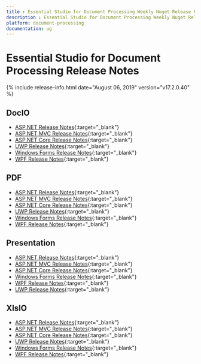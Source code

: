 ```yaml
---
title : Essential Studio for Document Processing Weekly Nuget Release Release Notes  
description : Essential Studio for Document Processing Weekly Nuget Release Release Notes  
platform: document-processing
documentation: ug
---
```


# Essential Studio for Document Processing  Release Notes  

{% include release-info.html date="August 06, 2019" version="v17.2.0.40" %} 

## DocIO

* [ASP.NET Release Notes](/aspnet/release-notes/v17.2.0.40#docio){:target="_blank"}
* [ASP.NET MVC Release Notes](/aspnetmvc/release-notes/v17.2.0.40#docio){:target="_blank"}
* [ASP.NET Core Release Notes](/aspnet-core/release-notes/v17.2.0.40#docio){:target="_blank"}
* [UWP Release Notes](/uwp/release-notes/v17.2.0.40#docio){:target="_blank"}
* [Windows Forms Release Notes](/windowsforms/release-notes/v17.2.0.40#docio){:target="_blank"}
* [WPF Release Notes](/wpf/release-notes/v17.2.0.40#docio){:target="_blank"}


## PDF

* [ASP.NET Release Notes](/aspnet/release-notes/v17.2.0.40#pdf){:target="_blank"}
* [ASP.NET MVC Release Notes](/aspnetmvc/release-notes/v17.2.0.40#pdf){:target="_blank"}
* [ASP.NET Core Release Notes](/aspnet-core/release-notes/v17.2.0.40#pdf){:target="_blank"}
* [UWP Release Notes](/uwp/release-notes/v17.2.0.40#pdf){:target="_blank"}
* [Windows Forms Release Notes](/windowsforms/release-notes/v17.2.0.40#pdf){:target="_blank"}
* [WPF Release Notes](/wpf/release-notes/v17.2.0.40#pdf){:target="_blank"}


## Presentation

* [ASP.NET Release Notes](/aspnet/release-notes/v17.2.0.40#presentation){:target="_blank"}
* [ASP.NET MVC Release Notes](/aspnetmvc/release-notes/v17.2.0.40#presentation){:target="_blank"}
* [ASP.NET Core Release Notes](/aspnet-core/release-notes/v17.2.0.40#presentation){:target="_blank"}
* [Windows Forms Release Notes](/windowsforms/release-notes/v17.2.0.40#presentation){:target="_blank"}
* [WPF Release Notes](/wpf/release-notes/v17.2.0.40#presentation){:target="_blank"}
* [UWP Release Notes](/uwp/release-notes/v17.2.0.40#presentation){:target="_blank"}


## XlsIO

* [ASP.NET Release Notes](/aspnet/release-notes/v17.2.0.40#xlsio){:target="_blank"}
* [ASP.NET MVC Release Notes](/aspnetmvc/release-notes/v17.2.0.40#xlsio){:target="_blank"}
* [ASP.NET Core Release Notes](/aspnet-core/release-notes/v17.2.0.40#xlsio){:target="_blank"}
* [UWP Release Notes](/uwp/release-notes/v17.2.0.40#xlsio){:target="_blank"}
* [Windows Forms Release Notes](/windowsforms/release-notes/v17.2.0.40#xlsio){:target="_blank"}
* [WPF Release Notes](/wpf/release-notes/v17.2.0.40#xlsio){:target="_blank"}